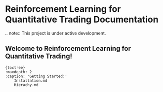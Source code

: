 Reinforcement Learning for Quantitative Trading Documentation
===================================

.. note::
   This project is under active development.

Welcome to Reinforcement Learning for Quantitative Trading!
--------

```
{toctree}
:maxdepth: 2
:caption: 'Getting Started:'
    Installation.md
    Hierachy.md
```

<!-- 

.. toctree::
    :maxdepth: 2
    :caption: Getting Started:
    Installation.md
    Hierachy.md

.. toctree::
    :maxdepth: 2
    :caption: Contents:
    DQN.rst
 -->
  
 
